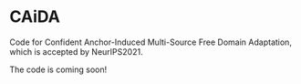 # CAiDA



Code for Confident Anchor-Induced Multi-Source Free Domain Adaptation, which is accepted by NeurIPS2021.



The code is coming soon!
